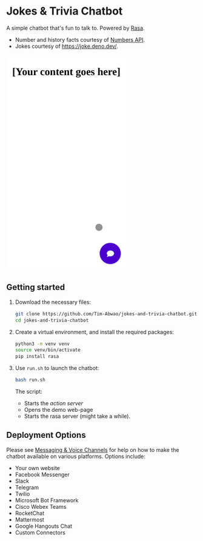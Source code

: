 # Jokes & Trivia Chatbot

A simple chatbot that's fun to talk to. Powered by [Rasa][rasa].

- Number and history facts courtesy of [Numbers API][num-api].
- Jokes courtesy of <https://joke.deno.dev/>.

![screencast of the chatbot](screencast.gif)

## Getting started

1. Download the necessary files:

    ```bash
    git clone https://github.com/Tim-Abwao/jokes-and-trivia-chatbot.git
    cd jokes-and-trivia-chatbot
    ```

2. Create a virtual environment, and install the required packages:

    ```bash
    python3 -m venv venv
    source venv/bin/activate
    pip install rasa
    ```

3. Use `run.sh` to launch the chatbot:

    ```bash
    bash run.sh
    ```

    The script:

    - Starts the *action server*
    - Opens the demo web-page
    - Starts the rasa server (might take a while).

## Deployment Options

Please see [Messaging & Voice Channels][channels] for help on how to make the chatbot available on various platforms. Options include:

- Your own website
- Facebook Messenger
- Slack
- Telegram
- Twilio
- Microsoft Bot Framework
- Cisco Webex Teams
- RocketChat
- Mattermost
- Google Hangouts Chat
- Custom Connectors

[rasa]: https://rasa.com
[num-api]: http://numbersapi.com
[channels]: https://rasa.com/docs/rasa/messaging-and-voice-channels/
